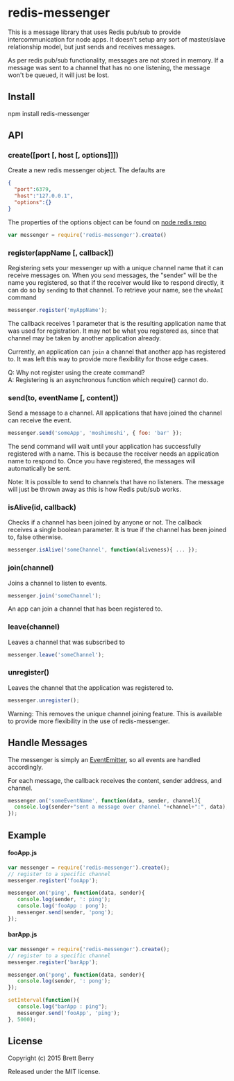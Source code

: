 # redis-messenger
This is a message library that uses Redis pub/sub to provide intercommunication for node apps.  It doesn't setup any sort of master/slave relationship model, but just sends and receives messages.

As per redis pub/sub functionality, messages are not stored in memory.  If a message was sent to a channel that has no one listening, the message won't be queued, it will just be lost.

## Install

npm install redis-messenger

## API

### create([port [, host [, options]]])
Create a new redis messenger object.  The defaults are

```json
{
  "port":6379,
  "host":"127.0.0.1",
  "options":{}
}
```

The properties of the options object can be found on [node redis repo](https://github.com/NodeRedis/node_redis#rediscreateclient)

```javascript
var messenger = require('redis-messenger').create()
```

### register(appName [, callback])
Registering sets your messenger up with a unique channel name that it can receive messages on.  When you `send` messages, the "sender" will be the name you registered, so that if the receiver would like to respond directly, it can do so by `send`ing to that channel.  To retrieve your name, see the `whoAmI` command

```javascript
messenger.register('myAppName');
```

The callback receives 1 parameter that is the resulting application name that was used for registration.  It may not be what you registered as, since that channel may be taken by another application already.

Currently, an application can `join` a channel that another app has registered to. It was left this way to provide more flexibility for those edge cases.

Q: Why not register using the create command?  
A: Registering is an asynchronous function which require() cannot do.

### send(to, eventName [, content])
Send a message to a channel.  All applications that have joined the channel can receive the event.

```javascript
messenger.send('someApp', 'moshimoshi', { foo: 'bar' });
```

The send command will wait until your application has successfully registered with a name.  This is because the receiver needs an application name to respond to.  Once you have registered, the messages will automatically be sent.

Note: It is possible to send to channels that have no listeners.  The message will just be thrown away as this is how Redis pub/sub  works.

### isAlive(id, callback)
Checks if a channel has been joined by anyone or not.  The callback receives a single boolean parameter.  It is true if the channel has been joined to, false otherwise.

```javascript
messenger.isAlive('someChannel', function(aliveness){ ... });
```

### join(channel)
Joins a channel to listen to events.

```javascript
messenger.join('someChannel');
```

An app can join a channel that has been registered to.

### leave(channel)
Leaves a channel that was subscribed to

```javascript
messenger.leave('someChannel');
```

### unregister()
Leaves the channel that the application was registered to.

```javascript
messenger.unregister();
```

Warning: This removes the unique channel joining feature.  This is available to provide more flexibility in the use of redis-messenger.

## Handle Messages
The messenger is simply an [EventEmitter](https://nodejs.org/api/events.html#events_class_events_eventemitter), so all events are handled accordingly.

For each message, the callback receives the content, sender address, and channel.

```javascript
messenger.on('someEventName', function(data, sender, channel){
  console.log(sender+"sent a message over channel "+channel+":", data);
});
```

## Example

#### fooApp.js

```javascript
var messenger = require('redis-messenger').create();
// register to a specific channel
messenger.register('fooApp');

messenger.on('ping', function(data, sender){
   console.log(sender, ': ping');
   console.log('fooApp : pong');
   messenger.send(sender, 'pong');
});
```

#### barApp.js

```javascript
var messenger = require('redis-messenger').create();
// register to a specific channel
messenger.register('barApp');

messenger.on('pong', function(data, sender){
   console.log(sender, ': pong');
});

setInterval(function(){
   console.log("barApp : ping");
   messenger.send('fooApp', 'ping');
}, 5000);
```

## License

Copyright (c) 2015 Brett Berry

Released under the MIT license.
